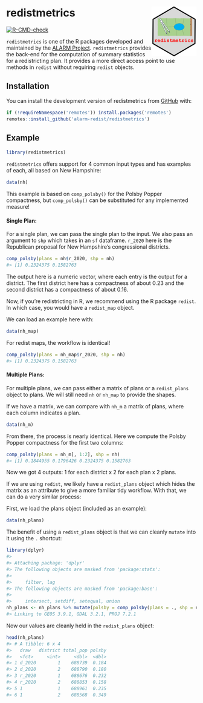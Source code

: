 
<!-- README.md is generated from README.Rmd. Please edit that file -->

# redistmetrics <a href="https://alarm-redist.github.io/redistmetrics/"><img src="man/figures/logo.png" align="right" height="132" /></a>

<!-- badges: start -->

[![R-CMD-check](https://github.com/alarm-redist/redistmetrics/workflows/R-CMD-check/badge.svg)](https://github.com/alarm-redist/redistmetrics/actions)
<!-- badges: end -->

`redistmetrics` is one of the R packages developed and maintained by the
[ALARM Project](https://alarm-redist.github.io/). `redistmetrics`
provides the back-end for the computation of summary statistics for a
redistricting plan. It provides a more direct access point to use
methods in `redist` without requiring `redist` objects.

## Installation

You can install the development version of redistmetrics from
[GitHub](https://github.com/alarm-redist/redistmetrics) with:

``` r
if (!requireNamespace('remotes')) install.packages('remotes')
remotes::install_github('alarm-redist/redistmetrics')
```

## Example

``` r
library(redistmetrics)
```

`redistmetrics` offers support for 4 common input types and has examples
of each, all based on New Hampshire:

``` r
data(nh)
```

This example is based on `comp_polsby()` for the Polsby Popper
compactness, but `comp_polsby()` can be substituted for any implemented
measure!

#### Single Plan:

For a single plan, we can pass the single plan to the input. We also
pass an argument to `shp` which takes in an `sf` dataframe. `r_2020`
here is the Republican proposal for New Hampshire’s congressional
districts.

``` r
comp_polsby(plans = nh$r_2020, shp = nh)
#> [1] 0.2324375 0.1582763
```

The output here is a numeric vector, where each entry is the output for
a district. The first district here has a compactness of about 0.23 and
the second district has a compactness of about 0.16.

Now, if you’re redistricting in R, we recommend using the R package
`redist`. In which case, you would have a `redist_map` object.

We can load an example here with:

``` r
data(nh_map)
```

For redist maps, the workflow is identical!

``` r
comp_polsby(plans = nh_map$r_2020, shp = nh)
#> [1] 0.2324375 0.1582763
```

#### Multiple Plans:

For multiple plans, we can pass either a matrix of plans or a
`redist_plans` object to plans. We will still need `nh` or `nh_map` to
provide the shapes.

If we have a matrix, we can compare with `nh_m` a matrix of plans, where
each column indicates a plan.

``` r
data(nh_m)
```

From there, the process is nearly identical. Here we compute the Polsby
Popper compactness for the first two columns:

``` r
comp_polsby(plans = nh_m[, 1:2], shp = nh)
#> [1] 0.1844955 0.1796426 0.2324375 0.1582763
```

Now we got 4 outputs: 1 for each district x 2 for each plan x 2 plans.

If we are using `redist`, we likely have a `redist_plans` object which
hides the matrix as an attribute to give a more familiar tidy workflow.
With that, we can do a very similar process:

First, we load the plans object (included as an example):

``` r
data(nh_plans)
```

The benefit of using a `redist_plans` object is that we can cleanly
`mutate` into it using the `.` shortcut:

``` r
library(dplyr)
#> 
#> Attaching package: 'dplyr'
#> The following objects are masked from 'package:stats':
#> 
#>     filter, lag
#> The following objects are masked from 'package:base':
#> 
#>     intersect, setdiff, setequal, union
nh_plans <- nh_plans %>% mutate(polsby = comp_polsby(plans = ., shp = nh))
#> Linking to GEOS 3.9.1, GDAL 3.2.1, PROJ 7.2.1
```

Now our values are cleanly held in the `redist_plans` object:

``` r
head(nh_plans)
#> # A tibble: 6 x 4
#>   draw   district total_pop polsby
#>   <fct>     <int>     <dbl>  <dbl>
#> 1 d_2020        1    688739  0.184
#> 2 d_2020        2    688790  0.180
#> 3 r_2020        1    688676  0.232
#> 4 r_2020        2    688853  0.158
#> 5 1             1    688961  0.235
#> 6 1             2    688568  0.349
```
